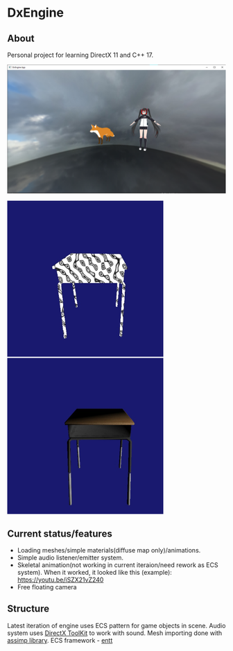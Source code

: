 # DxEngine
## About
Personal project for learning DirectX 11 and C++ 17.

<img src="https://github.com/bnorax/DxEngine/blob/ecsmain/resources/screens/DxEngine.png" width="720">
<p float="left">
  <img src="https://github.com/bnorax/DxEngine/blob/ecsmain/resources/screens/RCo2xIZ6Zow.jpg" width="360" height="360">
  <img src="https://github.com/bnorax/DxEngine/blob/ecsmain/resources/screens/o8kYkFsQx9U.jpg" width="360" height="360">
</p>

## Current status/features
* Loading meshes/simple materials(diffuse map only)/animations.
* Simple audio listener/emitter system.
* Skeletal animation(not working in current iteraion/need rework as ECS system). When it worked, it looked like this (example): https://youtu.be/iSZX21vZ240
* Free floating camera
## Structure
Latest iteration of engine uses ECS pattern for game objects in scene.
Audio system uses [DirectX ToolKit](https://github.com/Microsoft/DirectXTK) to work with sound.
Mesh importing done with [assimp library](https://github.com/assimp/assimp). 
ECS framework - [entt](https://github.com/skypjack/entt)
